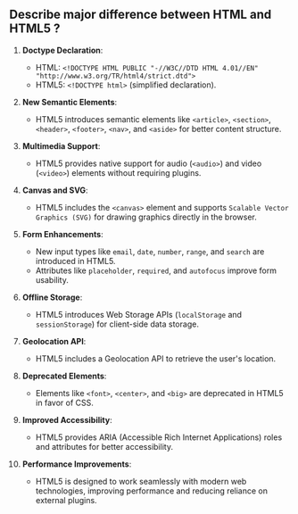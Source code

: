 ## Describe major difference between HTML and HTML5 ?


1. **Doctype Declaration**:
    - HTML: `<!DOCTYPE HTML PUBLIC "-//W3C//DTD HTML 4.01//EN" "http://www.w3.org/TR/html4/strict.dtd">`
    - HTML5: `<!DOCTYPE html>` (simplified declaration).

2. **New Semantic Elements**:
    - HTML5 introduces semantic elements like `<article>`, `<section>`, `<header>`, `<footer>`, `<nav>`, and `<aside>` for better content structure.

3. **Multimedia Support**:
    - HTML5 provides native support for audio (`<audio>`) and video (`<video>`) elements without requiring plugins.

4. **Canvas and SVG**:
    - HTML5 includes the `<canvas>` element and supports `Scalable Vector Graphics (SVG)` for drawing graphics directly in the browser.

5. **Form Enhancements**:
    - New input types like `email`, `date`, `number`, `range`, and `search` are introduced in HTML5.
    - Attributes like `placeholder`, `required`, and `autofocus` improve form usability.

6. **Offline Storage**:
    - HTML5 introduces Web Storage APIs (`localStorage` and `sessionStorage`) for client-side data storage.

7. **Geolocation API**:
    - HTML5 includes a Geolocation API to retrieve the user's location.

8. **Deprecated Elements**:
    - Elements like `<font>`, `<center>`, and `<big>` are deprecated in HTML5 in favor of CSS.

9. **Improved Accessibility**:
    - HTML5 provides ARIA (Accessible Rich Internet Applications) roles and attributes for better accessibility.

10. **Performance Improvements**:
     - HTML5 is designed to work seamlessly with modern web technologies, improving performance and reducing reliance on external plugins.
